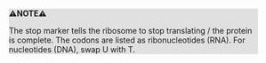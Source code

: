 <div style="margin:2em; background-color: #e0e0e0;">

<strong>⚠️NOTE️️️⚠️</strong>

The stop marker tells the ribosome to stop translating / the protein is complete. The codons are listed as ribonucleotides (RNA). For nucleotides (DNA), swap U with T.
</div>

